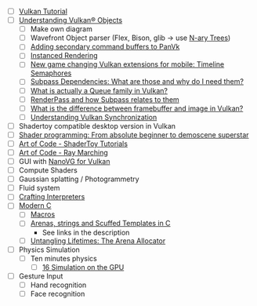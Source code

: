 - [ ] [Vulkan Tutorial](https://vulkan-tutorial.com/)
- [ ] [Understanding Vulkan® Objects](https://gpuopen.com/learn/understanding-vulkan-objects/)
    - [ ] Make own diagram
    - [ ] Wavefront Object parser (Flex, Bison, glib → use [N-ary Trees](https://docs.gtk.org/glib/struct.Node.html))
    - [ ] [Adding secondary command buffers to PanVk](https://www.collabora.com/news-and-blog/blog/2022/06/15/adding-secondary-command-buffers-to-panvk-driver/)
    - [ ] [Instanced Rendering](https://www.khronos.org/opengl/wiki/Vertex_Rendering#Instancing)
    - [ ] [New game changing Vulkan extensions for mobile: Timeline Semaphores](https://community.arm.com/arm-community-blogs/b/graphics-gaming-and-vr-blog/posts/vulkan-timeline-semaphores)
    - [ ] [Subpass Dependencies: What are those and why do I need them?](https://www.reddit.com/r/vulkan/comments/s80reu/comment/hth2uj9/?utm_source=share&utm_medium=web2x&context=3)
    - [ ] [What is actually a Queue family in Vulkan?](https://stackoverflow.com/questions/55272626/what-is-actually-a-queue-family-in-vulkan/55273688#55273688)
    - [ ] [RenderPass and how Subpass relates to them](https://www.reddit.com/r/vulkan/comments/noi5dg/comment/h02shje/?utm_source=share&utm_medium=web2x&context=3)
    - [ ] [What is the difference between framebuffer and image in Vulkan?](https://stackoverflow.com/questions/39557141/what-is-the-difference-between-framebuffer-and-image-in-vulkan/39559418#39559418)
    - [ ] [Understanding Vulkan Synchronization](https://www.khronos.org/blog/understanding-vulkan-synchronization)
- [ ] Shadertoy compatible desktop version in Vulkan
- [ ] [Shader programming: From absolute beginner to demoscene superstar](https://clauswilke.com/art/post/shaders)
- [ ] [Art of Code - ShaderToy Tutorials](https://www.youtube.com/playlist?list=PLGmrMu-IwbguU_nY2egTFmlg691DN7uE5)
- [ ] [Art of Code - Ray Marching](https://www.youtube.com/playlist?list=PLGmrMu-IwbgtMxMiV3x4IrHPlPmg7FD-P)
- [ ] GUI with [NanoVG for Vulkan](https://github.com/danilw/nanovg_vulkan)
- [ ] Compute Shaders
- [ ] Gaussian splatting / Photogrammetry
- [ ] Fluid system
- [ ] [Crafting Interpreters](https://craftinginterpreters.com/)
- [ ] [Modern C](https://gitlab.inria.fr/gustedt/modern-c)
  - [ ] [Macros](https://github.com/Hirrolot/awesome-c-preprocessor)
  - [ ] [Arenas, strings and Scuffed Templates in C](https://www.youtube.com/watch?v=3IAlJSIjvH0)
      - See links in the description
  - [ ] [Untangling Lifetimes: The Arena Allocator](https://www.rfleury.com/p/untangling-lifetimes-the-arena-allocator)
- [ ] Physics Simulation
  - [ ] Ten minutes physics
    - [ ] [16 Simulation on the GPU](https://matthias-research.github.io/pages/tenMinutePhysics/16-GPUSimulation.pdf)
- [ ] Gesture Input
  - [ ] Hand recognition
  - [ ] Face recognition

